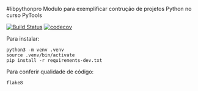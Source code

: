 #libpythonpro
Modulo para exemplificar contrução de projetos Python no curso PyTools

[![Build Status](https://travis-ci.org/rondinelisaad/libpythonpro.svg?branch=master)](https://travis-ci.org/rondinelisaad/libpythonpro)
[![codecov](https://codecov.io/gh/rondinelisaad/libpythonpro/branch/master/graph/badge.svg?token=5RJWJCAVTL)](undefined)

Para instalar:
```console
python3 -m venv .venv
source .venv/bin/activate
pip install -r requirements-dev.txt
```
Para conferir qualidade de código:
```
flake8
```